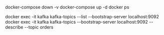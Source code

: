 docker-compose down -v
docker-compose up -d
docker ps

docker exec -it kafka kafka-topics --list --bootstrap-server localhost:9092
docker exec -it kafka kafka-topics --bootstrap-server localhost:9092 --describe --topic orders